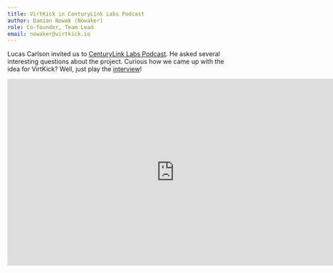 ```yaml
---
title: VirtKick in CenturyLink Labs Podcast
author: Damian Nowak (Nowaker)
role: Co-founder, Team Lead
email: nowaker@virtkick.io
---
```



Lucas Carlson invited us to [CenturyLink Labs Podcast](http://www.centurylinklabs.com/interviews/).
He asked several interesting questions about the project.
Curious how we came up with the idea for VirtKick?
Well, just play the [interview](https://www.youtube.com/embed/K7RwBxtkDZA)!

<!--more-->

<iframe style="width: 750px; height: 420px;" src="https://www.youtube.com/embed/K7RwBxtkDZA" frameborder="0" allowfullscreen></iframe>
